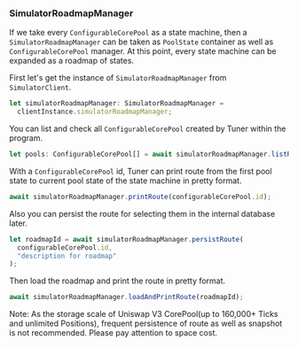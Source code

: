 ### SimulatorRoadmapManager

If we take every `ConfigurableCorePool` as a state machine, then a `SimulatorRoadmapManager` can be taken as `PoolState` container as well as `ConfigurableCorePool` manager. At this point, every state machine can be expanded as a roadmap of states.

First let's get the instance of `SimulatorRoadmapManager` from `SimulatorClient`.

```typescript
let simulatorRoadmapManager: SimulatorRoadmapManager =
  clientInstance.simulatorRoadmapManager;
```

You can list and check all `ConfigurableCorePool` created by Tuner within the program.

```typescript
let pools: ConfigurableCorePool[] = await simulatorRoadmapManager.listRoutes();
```

With a `ConfigurableCorePool` id, Tuner can print route from the first pool state to current pool state of the state machine in pretty format.

```typescript
await simulatorRoadmapManager.printRoute(configurableCorePool.id);
```

Also you can persist the route for selecting them in the internal database later.

```typescript
let roadmapId = await simulatorRoadmapManager.persistRoute(
  configurableCorePool.id,
  "description for roadmap"
);
```

Then load the roadmap and print the route in pretty format.

```typescript
await simulatorRoadmapManager.loadAndPrintRoute(roadmapId);
```

Note: As the storage scale of Uniswap V3 CorePool(up to 160,000+ Ticks and unlimited Positions), frequent persistence of route as well as snapshot is not recommended. Please pay attention to space cost.
